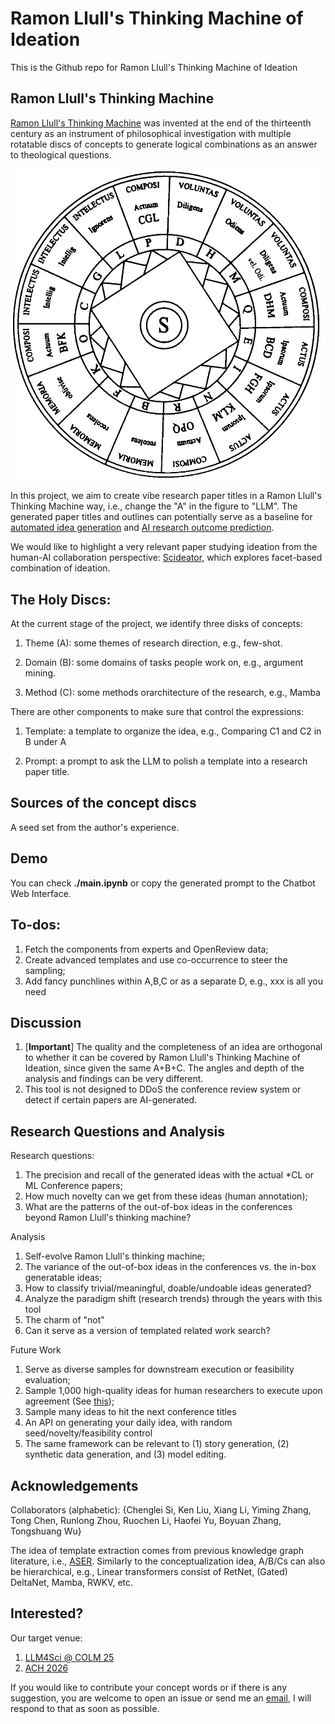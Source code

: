 # Ramon Llull's Thinking Machine of Ideation
This is the Github repo for Ramon Llull's Thinking Machine of Ideation 

## Ramon Llull's Thinking Machine
[Ramon Llull's Thinking Machine](https://gwern.net/doc/borges/1937-borges-raymondllullsthinkingmachine.pdf) was invented at the end of the thirteenth century as an instrument of philosophical investigation with multiple rotatable discs of concepts to generate logical combinations as an answer to theological questions.

<p align="center">
  <img src="assets/diagram.jpg" width="550" title=" An illustration of Ramon Llull's Thinking Machine." alt=" An illustration of Ramon Llull's Thinking Machine.">
</p>

In this project, we aim to create vibe research paper titles in a Ramon Llull's Thinking Machine way, i.e., change the "A" in the figure to "LLM". The generated paper titles and outlines can potentially serve as a baseline for [automated idea generation](https://arxiv.org/abs/2409.04109) and [AI research outcome prediction](https://arxiv.org/pdf/2506.00794).

We would like to highlight a very relevant paper studying ideation from the human-AI collaboration perspective: [Scideator](https://www.semanticscholar.org/reader/1343dedea56bbf3ba48d0971aee177b5add61105), which explores facet-based combination of ideation.

## The Holy Discs:
At the current stage of the project, we identify three disks of concepts:

1. Theme (A): some themes of research direction, e.g., few-shot.

2. Domain (B): some domains of tasks people work on, e.g., argument mining.

3. Method (C): some methods orarchitecture of the research, e.g., Mamba

There are other components to make sure that control the expressions:

1. Template: a template to organize the idea, e.g., Comparing C1 and C2 in B under A

2. Prompt: a prompt to ask the LLM to polish a template into a research paper title.

## Sources of the concept discs
A seed set from the author's experience.


## Demo
You can check **./main.ipynb** or copy the generated prompt to the Chatbot Web Interface.

## To-dos:
1. Fetch the components from experts and OpenReview data;
2. Create advanced templates and use co-occurrence to steer the sampling;
3. Add fancy punchlines within A,B,C or as a separate D, e.g., xxx is all you need

## Discussion
1. \[**Important**\] The quality and the completeness of an idea are orthogonal to whether it can be covered by Ramon Llull's Thinking Machine of Ideation, since given the same A+B+C. The angles and depth of the analysis and findings can be very different.
2. This tool is not designed to DDoS the conference review system or detect if certain papers are AI-generated.


## Research Questions and Analysis
Research questions:
1. The precision and recall of the generated ideas with the actual *CL or ML Conference papers;
2. How much novelty can we get from these ideas (human annotation);
3. What are the patterns of the out-of-box ideas in the conferences beyond Ramon Llull's thinking machine?

Analysis
1. Self-evolve Ramon Llull's thinking machine;
2. The variance of the out-of-box ideas in the conferences vs. the in-box generatable ideas;
3. How to classify trivial/meaningful, doable/undoable ideas generated?
4. Analyze the paradigm shift (research trends) through the years with this tool
5. The charm of "not"
6. Can it serve as a version of templated related work search?

Future Work
1. Serve as diverse samples for downstream execution or feasibility evaluation;
2. Sample 1,000 high-quality ideas for human researchers to execute upon agreement (See [this](https://stratup.ai/en));
3. Sample many ideas to hit the next conference titles
4. An API on generating your daily idea, with random seed/novelty/feasibility control
5. The same framework can be relevant to (1) story generation, (2) synthetic data generation, and (3) model editing.

## Acknowledgements
Collaborators (alphabetic): {Chenglei Si, Ken Liu, Xiang Li, Yiming Zhang, Tong Chen, Runlong Zhou, Ruochen Li, Haofei Yu, Boyuan Zhang, Tongshuang Wu}

The idea of template extraction comes from previous knowledge graph literature, i.e., [ASER](https://arxiv.org/abs/1905.00270). Similarly to the conceptualization idea, A/B/Cs can also be hierarchical, e.g., Linear transformers consist of RetNet, (Gated) DeltaNet, Mamba, RWKV, etc.

## Interested?
Our target venue: 
1. [LLM4Sci @ COLM 25](https://lm4sci.github.io/)
2. [ACH 2026](https://sigbovik.org/)

If you would like to contribute your concept words or if there is any suggestion, you are welcome to open an issue or send me an [email](mailto:xinranz3@andrew.cmu.edu), I will respond to that as soon as possible.

